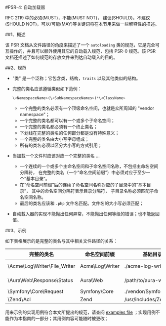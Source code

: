 #PSR-4: 自动加载器

RFC 2119 中的必须(MUST)，不能(MUST NOT)， 建议(SHOULD)，不建议(SHOULD NOT)，可以/可能(MAY)等关键词将在本节用来做一些解释性的描述。

##1、概述

该 PSR 文档从文件路径的角度来描述了一个 `autoloading` 类的规范，它是完全可互操作的，并且可以额外使用其它的自动载入规范，包括 PSR-0 规范。该 PSR 文档还描述了如何规范的存放文件来到达自动载入的目的。

##2、规范

* "类" 是一个泛称；它包含类，结构，`traits` 以及其他类似的结构。
* 完整的类名应该遵循类似如下范例：
	```php
	\<NamespaceName>(\<SubNamespaceNames>)*\<ClassName>
	```
	*  一个完整的类名必须有一个顶级命名空间，也就是众所周知的 "vendor namespace"；
	*  一个完整的类名都可以有一个或多个子命名空间；
	*  一个完整的类名都必须有一个终止类名；
	*  下划线在完整的类名的任何部分都是没有特殊意义；
	*  一个完整的类名由大小写字母组成；
	*  所有的类名必须以区分大小写的方式引用；

* 当加载一个文件时应该对应一个完整的类名 ...

	*  一个连续的一个或多个主命名空间和子命名空间名称，不包括主命名空间分隔符， 在完整的类名（一个“命名空间前缀”）中必须对应于至少一个“基本目录”。
	*  在“命名空间前缀”后的连续子命名空间名称对应的子目录中的“基本目录”， 其中的命名空间分隔符表示目录分隔符， 子目录名称必须匹配子命名空间名称。
	*  最后的类名应该和 `.php` 文件名匹配。文件名的大小写必须匹配；

* 自动载入器的实现不能抛出任何异常，不能抛出任何等级的错误；也不能返回值。


##3、示例

如下表格展示的是完整的类名与其中相关文件路径的关系：

| 完整的类名                    | 命名空间前缀       |       基础目录           | 实际的类文件路径
| ----------------------------- |--------------------|--------------------------|-------------------------------------------
| \Acme\Log\Writer\File_Writer  | Acme\Log\Writer    | ./acme-log-writer/lib/   | ./acme-log-writer/lib/File_Writer.php
| \Aura\Web\Response\Status     | Aura\Web           | /path/to/aura-web/src/   | /path/to/aura-web/src/Response/Status.php
| \Symfony\Core\Request         | Symfony\Core       | ./vendor/Symfony/Core/   | ./vendor/Symfony/Core/Request.php
| \Zend\Acl                     | Zend               | /usr/includes/Zend/      | /usr/includes/Zend/Acl.php

用来示例的实现用例符合本文所提出的规范，请查阅 [examples file](https://github.com/php-fig/fig-standards/blob/master/accepted/PSR-4-autoloader-examples.md) ；实现用例不能作为本指南的一部分；其用例内容可能随时被更改；


